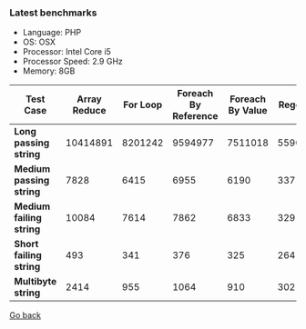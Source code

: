 ### Latest benchmarks

* Language: PHP
* OS: OSX
* Processor: Intel Core i5
* Processor Speed:	2.9 GHz
* Memory: 8GB

| Test Case             | Array Reduce | For Loop | Foreach By Reference | Foreach By Value | Regex |
|-----------------------| -------------|----------|----------------------|------------------|-------|
| **Long passing string**  | 10414891     | 8201242  | 9594977              | 7511018          | 55902 |
| **Medium passing string** | 7828         | 6415     | 6955                 | 6190             | 337   |
| **Medium failing string** | 10084        | 7614     | 7862                 | 6833             | 329   |
| **Short failing string**  | 493          | 341      | 376                  | 325              | 264   |
| **Multibyte string**      | 2414         | 955      | 1064                 | 910              | 302   |

[Go back](README.md)
